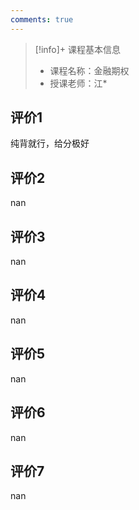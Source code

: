 ```yaml
---
comments: true
---
```


>[!info]+ 课程基本信息
>
> - 课程名称：金融期权
> - 授课老师：江*

## 评价1

纯背就行，给分极好
## 评价2

nan
## 评价3

nan
## 评价4

nan
## 评价5

nan
## 评价6

nan
## 评价7

nan
